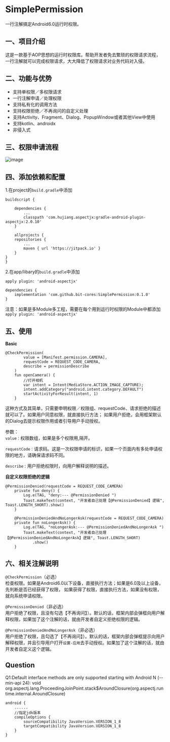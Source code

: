 # SimplePermission
一行注解搞定Android6.0运行时权限。

## 一、项目介绍
这是一款基于AOP思想的运行时权限库。帮助开发者免去繁琐的权限请求流程，一行注解就可以完成权限请求，大大降低了权限请求对业务代码对入侵。

## 二、功能与优势
- 支持单权限／多权限请求
- 一行注解申请／处理权限
- 支持私有化的调用方法
- 支持权限拒绝／不再询问的自定义处理
- 支持Activity、Fragment、Dialog、PopupWindow或者其他View中使用
- 支持kotlin、androidx
- 非侵入式

## 三、权限申请流程
![image](https://github.com/bit-cores/SimplePermission/blob/master/11.png)

## 四、添加依赖和配置
1.在project的`build.gradle`中添加
```
buildscript {
    
    dependencies {
        ...
        classpath 'com.hujiang.aspectjx:gradle-android-plugin-aspectjx:2.0.10'
    }
    
    allprojects {
    repositories {
        ...
        maven { url 'https://jitpack.io' }
    }
}
}
```

2.在app/libary的`build.gradle`中添加
```
apply plugin: 'android-aspectjx'

dependencies {
    implementation 'com.github.bit-cores:SimplePermission:0.1.0'
}
```

注意：如果是多Module多工程，需要在每个用到运行时权限的Module中都添加`apply plugin: 'android-aspectjx'`

## 五、使用

 **Basic**
```
@CheckPermission(
        value = [Manifest.permission.CAMERA],
        requestCode = REQUEST_CODE_CAMERA,
        describe = permissionDescribe
    )
    fun openCamera() {
        //打开相机
        var intent = Intent(MediaStore.ACTION_IMAGE_CAPTURE);
        intent.addCategory("android.intent.category.DEFAULT")
        startActivityForResult(intent, 1)
    }
```
这种方式及其简单，只需要申明权限／权限组、requestCode、请求拒绝的描述就可以了。如果用户同意权限，就直接执行方法；
如果用户拒绝，会用框架默认的Dialog去提示权限作用或者引导用户手动授权。

参数：
<br>`value：`权限数组，如果是多个权限用,隔开。

`requestCode：`请求码。这是一次权限申请的标识，如果一个页面内有多处申请权限的地方，请确保请求码不同。

`describe：`用户拒绝权限时，向用户解释说明的描述。


**自定义权限拒绝的逻辑**
```
@PermissionDenied(requestCode = REQUEST_CODE_CAMERA)
    private fun deny() {
        Log.e(TAG, "deny:--- @PermissionDenied ")
        Toast.makeText(context, "开发者自己处理【@PermissionDenied】逻辑", Toast.LENGTH_SHORT).show()
    }

    @PermissionDeniedAndNoLongerAsk(requestCode = REQUEST_CODE_CAMERA)
    private fun noLongerAsk() {
        Log.e(TAG, "noLongerAsk:--- @PermissionDeniedAndNoLongerAsk ")
        Toast.makeText(context, "开发者自己处理【@PermissionDeniedAndNoLongerAsk】逻辑", Toast.LENGTH_SHORT)
            .show()
    }
```

## 六、相关注解说明
   `@CheckPermission`（必选）
   <br>检查权限。如果是Android6.0以下设备，直接执行方法；如果是6.0及以上设备，先判断是否已经获得了权限，
   如果获得了权限，直接执行方法，如果没有权限，就向系统申请权限。
   
   `@PermissionDenied`（非必选）
    <br>用户拒绝了权限，且没有勾选【不再询问】）。默认的话，框架内部会弹框向用户解释权限，如果加了这个注解的话，就由开发者自定义拒绝权限的逻辑。
 
   `@PermissionDeniedAndNoLongerAsk`（非必选）
    <br>用户拒绝了权限，且勾选了【不再询问】）。默认的话，框架内部会弹框提示向用户解释权限，并且引导用户打开`设置-应用`去手动授权。如果加了这个注解的话，就由开发者自定义这个逻辑。
    
## Question  
Q1:Default interface methods are only supported starting with Android N (--min-api 24): void org.aspectj.lang.ProceedingJoinPoint.stack$AroundClosure(org.aspectj.runtime.internal.AroundClosure)
```
android {
    ......
    //指定jdk版本
    compileOptions {
        sourceCompatibility JavaVersion.VERSION_1_8
        targetCompatibility JavaVersion.VERSION_1_8
    }
}
```
